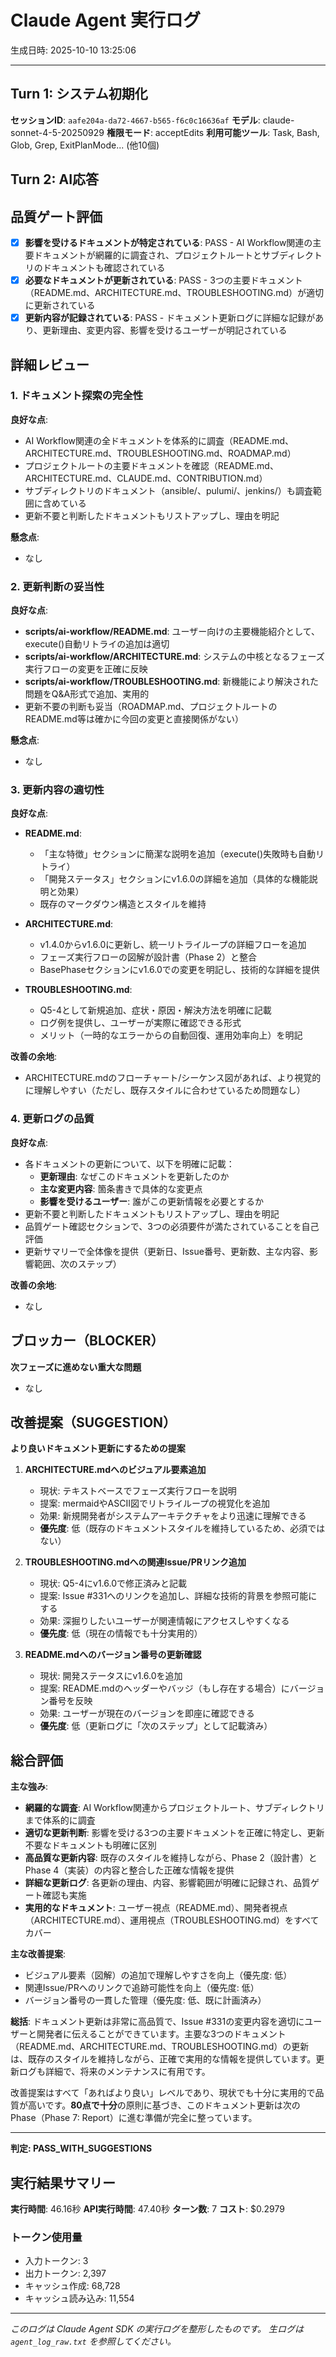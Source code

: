 # Claude Agent 実行ログ

生成日時: 2025-10-10 13:25:06

---

## Turn 1: システム初期化

**セッションID**: `aafe204a-da72-4667-b565-f6c0c16636af`
**モデル**: claude-sonnet-4-5-20250929
**権限モード**: acceptEdits
**利用可能ツール**: Task, Bash, Glob, Grep, ExitPlanMode... (他10個)

## Turn 2: AI応答

## 品質ゲート評価

- [x] **影響を受けるドキュメントが特定されている**: PASS - AI Workflow関連の主要ドキュメントが網羅的に調査され、プロジェクトルートとサブディレクトリのドキュメントも確認されている
- [x] **必要なドキュメントが更新されている**: PASS - 3つの主要ドキュメント（README.md、ARCHITECTURE.md、TROUBLESHOOTING.md）が適切に更新されている
- [x] **更新内容が記録されている**: PASS - ドキュメント更新ログに詳細な記録があり、更新理由、変更内容、影響を受けるユーザーが明記されている

## 詳細レビュー

### 1. ドキュメント探索の完全性

**良好な点**:
- AI Workflow関連の全ドキュメントを体系的に調査（README.md、ARCHITECTURE.md、TROUBLESHOOTING.md、ROADMAP.md）
- プロジェクトルートの主要ドキュメントを確認（README.md、ARCHITECTURE.md、CLAUDE.md、CONTRIBUTION.md）
- サブディレクトリのドキュメント（ansible/、pulumi/、jenkins/）も調査範囲に含めている
- 更新不要と判断したドキュメントもリストアップし、理由を明記

**懸念点**:
- なし

### 2. 更新判断の妥当性

**良好な点**:
- **scripts/ai-workflow/README.md**: ユーザー向けの主要機能紹介として、execute()自動リトライの追加は適切
- **scripts/ai-workflow/ARCHITECTURE.md**: システムの中核となるフェーズ実行フローの変更を正確に反映
- **scripts/ai-workflow/TROUBLESHOOTING.md**: 新機能により解決された問題をQ&A形式で追加、実用的
- 更新不要の判断も妥当（ROADMAP.md、プロジェクトルートのREADME.md等は確かに今回の変更と直接関係がない）

**懸念点**:
- なし

### 3. 更新内容の適切性

**良好な点**:
- **README.md**: 
  - 「主な特徴」セクションに簡潔な説明を追加（execute()失敗時も自動リトライ）
  - 「開発ステータス」セクションにv1.6.0の詳細を追加（具体的な機能説明と効果）
  - 既存のマークダウン構造とスタイルを維持
  
- **ARCHITECTURE.md**: 
  - v1.4.0からv1.6.0に更新し、統一リトライループの詳細フローを追加
  - フェーズ実行フローの図解が設計書（Phase 2）と整合
  - BasePhaseセクションにv1.6.0での変更を明記し、技術的な詳細を提供
  
- **TROUBLESHOOTING.md**: 
  - Q5-4として新規追加、症状・原因・解決方法を明確に記載
  - ログ例を提供し、ユーザーが実際に確認できる形式
  - メリット（一時的なエラーからの自動回復、運用効率向上）を明記

**改善の余地**:
- ARCHITECTURE.mdのフローチャート/シーケンス図があれば、より視覚的に理解しやすい（ただし、既存スタイルに合わせているため問題なし）

### 4. 更新ログの品質

**良好な点**:
- 各ドキュメントの更新について、以下を明確に記載：
  - **更新理由**: なぜこのドキュメントを更新したのか
  - **主な変更内容**: 箇条書きで具体的な変更点
  - **影響を受けるユーザー**: 誰がこの更新情報を必要とするか
- 更新不要と判断したドキュメントもリストアップし、理由を明記
- 品質ゲート確認セクションで、3つの必須要件が満たされていることを自己評価
- 更新サマリーで全体像を提供（更新日、Issue番号、更新数、主な内容、影響範囲、次のステップ）

**改善の余地**:
- なし

## ブロッカー（BLOCKER）

**次フェーズに進めない重大な問題**

- なし

## 改善提案（SUGGESTION）

**より良いドキュメント更新にするための提案**

1. **ARCHITECTURE.mdへのビジュアル要素追加**
   - 現状: テキストベースでフェーズ実行フローを説明
   - 提案: mermaidやASCII図でリトライループの視覚化を追加
   - 効果: 新規開発者がシステムアーキテクチャをより迅速に理解できる
   - **優先度**: 低（既存のドキュメントスタイルを維持しているため、必須ではない）

2. **TROUBLESHOOTING.mdへの関連Issue/PRリンク追加**
   - 現状: Q5-4にv1.6.0で修正済みと記載
   - 提案: Issue #331へのリンクを追加し、詳細な技術的背景を参照可能にする
   - 効果: 深掘りしたいユーザーが関連情報にアクセスしやすくなる
   - **優先度**: 低（現在の情報でも十分実用的）

3. **README.mdへのバージョン番号の更新確認**
   - 現状: 開発ステータスにv1.6.0を追加
   - 提案: README.mdのヘッダーやバッジ（もし存在する場合）にバージョン番号を反映
   - 効果: ユーザーが現在のバージョンを即座に確認できる
   - **優先度**: 低（更新ログに「次のステップ」として記載済み）

## 総合評価

**主な強み**:
- **網羅的な調査**: AI Workflow関連からプロジェクトルート、サブディレクトリまで体系的に調査
- **適切な更新判断**: 影響を受ける3つの主要ドキュメントを正確に特定し、更新不要なドキュメントも明確に区別
- **高品質な更新内容**: 既存のスタイルを維持しながら、Phase 2（設計書）とPhase 4（実装）の内容と整合した正確な情報を提供
- **詳細な更新ログ**: 各更新の理由、内容、影響範囲が明確に記録され、品質ゲート確認も実施
- **実用的なドキュメント**: ユーザー視点（README.md）、開発者視点（ARCHITECTURE.md）、運用視点（TROUBLESHOOTING.md）をすべてカバー

**主な改善提案**:
- ビジュアル要素（図解）の追加で理解しやすさを向上（優先度: 低）
- 関連Issue/PRへのリンクで追跡可能性を向上（優先度: 低）
- バージョン番号の一貫した管理（優先度: 低、既に計画済み）

**総括**:
ドキュメント更新は非常に高品質で、Issue #331の変更内容を適切にユーザーと開発者に伝えることができています。主要な3つのドキュメント（README.md、ARCHITECTURE.md、TROUBLESHOOTING.md）の更新は、既存のスタイルを維持しながら、正確で実用的な情報を提供しています。更新ログも詳細で、将来のメンテナンスに有用です。

改善提案はすべて「あればより良い」レベルであり、現状でも十分に実用的で品質が高いです。**80点で十分**の原則に基づき、このドキュメント更新は次のPhase（Phase 7: Report）に進む準備が完全に整っています。

---
**判定: PASS_WITH_SUGGESTIONS**

## 実行結果サマリー

**実行時間**: 46.16秒
**API実行時間**: 47.40秒
**ターン数**: 7
**コスト**: $0.2979

### トークン使用量
- 入力トークン: 3
- 出力トークン: 2,397
- キャッシュ作成: 68,728
- キャッシュ読み込み: 11,554

---

*このログは Claude Agent SDK の実行ログを整形したものです。*
*生ログは `agent_log_raw.txt` を参照してください。*